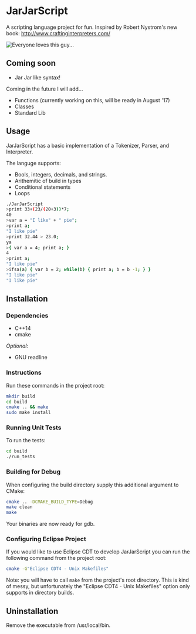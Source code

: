 # JarJarScript

A scripting language project for fun. Inspired by Robert Nystrom's new book: http://www.craftinginterpreters.com/

![Everyone loves this guy...](http://philip-wardlaw.com/images/jarjar.png)

## Coming soon

- Jar Jar like syntax!

Coming in the future I will add...

- Functions (currently working on this, will be ready in August '17)
- Classes
- Standard Lib

## Usage

JarJarScript has a basic implementation of a Tokenizer, Parser, and Interpreter. 

The languge supports:

- Bools, integers, decimals, and strings.
- Arithemitic of build in types
- Conditional statements
- Loops 


```bash
./JarJarScript 
>print 33+(23/(20+3))*7;
40
>var a = "I like" + " pie";
>print a;
"I like pie"
>print 32.44 > 23.0;
ya
>{ var a = 4; print a; }
4
>print a;
"I like pie"
>ifsa(a) { var b = 2; while(b) { print a; b = b -1; } }
"I like pie"
"I like pie"
```

## Installation

### Dependencies 

- C++14
- cmake

*Optional:*

- GNU readline

### Instructions

Run these commands in the project root:
```bash
mkdir build
cd build
cmake .. && make
sudo make install
```

### Running Unit Tests

To run the tests:
```bash
cd build
./run_tests
```

### Building for Debug

When configuring the build directory supply this additional argument to CMake:

```bash
cmake .. -DCMAKE_BUILD_TYPE=Debug 
make clean
make
```
Your binaries are now ready for gdb.


### Configuring Eclipse Project

If you would like to use Eclipse CDT to develop JarJarScript you can run the following command from the project root:

```bash
cmake -G"Eclipse CDT4 - Unix Makefiles"
```

Note: you will have to call ```make``` from the project's root directory. This is kind of messy, but unfortunately the "Eclipse CDT4 - Unix Makefiles" 
option only supports in directory builds.


## Uninstallation

Remove the executable from /usr/local/bin.




